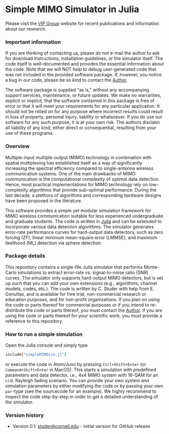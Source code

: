 # Simple MIMO Simulator in Julia

Please visit the [VIP Group](http://vip.ece.cornell.edu) website for recent publications and information about our research.

### Important information 

If you are thinking of contacting us, please *do not* e-mail the author to ask for download instructions, installation guidelines, or the simulator itself. The code itself is well-documented and provides the essential information about the code. Note that we will NOT help to debug user-generated code that was not included in the provided software package. If, however, you notice a bug in our code, please be so kind to contact the [Author](mailto:studer@cornell.edu). 

The software package is supplied "as is," without any accompanying support services, maintenance, or future updates. We make no warranties, explicit or implicit, that the software contained in this package is free of error or that it will meet your requirements for any particular application. It should not be relied on for any purpose where incorrect results could result in loss of property, personal injury, liability or whatsoever. If you do use our software for any such purpose, it is at your own risk. The authors disclaim all liability of any kind, either direct or consequential, resulting from your use of these programs. 

### Overview

Multiple-input multiple-output (MIMO) technology in combination with spatial multiplexing has established itself as a way of significantly increasing the spectral efficiency compared to single-antenna wireless communication systems. One of the main drawbacks of MIMO communication is the computational complexity of optimal data detection. Hence, most practical implementations for MIMO technology rely on low-complexity algorithms that provide sub-optimal performance. During the last decade, a plethora of algorithms and corresponding hardware designs have been proposed in the literature.

This software provides a simple yet modular simulation framework for MIMO wireless communication suitable for less experienced undergraduate and graduate students. The code is written in [Julia](https://julialang.org/) and can be extended to incorporate various data detection algorithms. The simulator generates error-rate performance curves for hard-output data detectors, such as zero forcing (ZF), linear minimum mean-square error (LMMSE), and maximum likelihood (ML) detection via sphere detection. 

### Package details

This repository contains a single-file Julia simulator that performs Monte-Carlo simulations to extract error-rate vs. signal-to-noise ratio (SNR) curves. The simulator only supports hard-output MIMO detectors, but is set up such that you can add your own extensions (e.g., algorithms, channel models, codes, etc.). The code is written by C. Studer with help from E. Gonultas, and is available for free trial, non-commercial research or education purposes, and for non-profit organizations. If you plan on using the code or parts thereof for commercial purposes or if you intend to re-distribute the code or parts thereof, you must contact the [Author](mailto:studer@cornell.edu). If you are using the code or parts thereof for your scientific work, you *must* provide a reference to this repository. 

### How to run a simple simulation

Open the Julia console and simply type

```sh
include("simpleMIMOsim.jl")
```

or execute the code in Atom/Juno by pressing `Ctrl+Shift+Enter` (or `Command+Shift+Enter` in MacOS). This starts a simulation with predefined parameters and data detector, i.e., 4x4 MIMO system with 16-QAM for an i.i.d. Rayleigh fading scenario. You can provide your own system and simulation parameters by either modifying the code or by passing your own `par`-type (see the sourcecode for an example). We highly recommend to inspect the code step-by-step in order to get a detailed understanding of the simulator. 

### Version history
* Version 0.1: studer@cornell.edu - initial version for GitHub release

